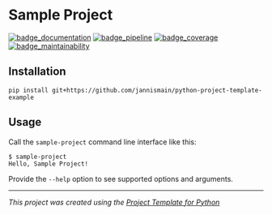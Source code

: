 # Sample Project

[![badge_documentation][]][documentation] [![badge_pipeline][]][pipeline] [![badge_coverage][]][coverage] [![badge_maintainability][]][pipeline]

[documentation]: https://jannismain.github.io/python-project-template-example
[badge_documentation]: https://img.shields.io/badge/Documentation-main-blue
[coverage]: https://jannismain.github.io/python-project-template-example/coverage
[badge_coverage]: https://jannismain.github.io/python-project-template-example/badges/coverage.svg
[badge_pipeline]: https://github.com/jannismain/python-project-template-example/actions/workflows/ci.yaml/badge.svg
[pipeline]: https://github.com/jannismain/python-project-template-example/actions?query=branch%3Amain
[badge_maintainability]: https://jannismain.github.io/python-project-template-example/badges/maintainability.svg

<!-- TODO: extend readme template -->

## Installation

```console
pip install git+https://github.com/jannismain/python-project-template-example
```

## Usage

Call the `sample-project` command line interface like this:

```console
$ sample-project
Hello, Sample Project!
```

Provide the `--help` option to see supported options and arguments.

---
*This project was created using the [Project Template for Python](https://github.com/jannismain/python-project-template)*

